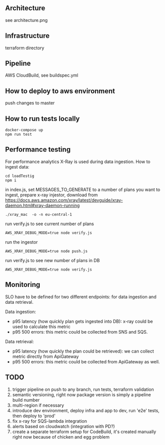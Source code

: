 ## Architecture
see architecture.png

## Infrastructure
terraform directory

## Pipeline
AWS CloudBuild, see buildspec.yml

## How to deploy to aws environment
push changes to master

## How to run tests locally
```
docker-compose up
npm run test
```

## Performance testing
For performance analytics X-Ray is used during data ingestion.
How to ingest data:
```shell script
cd loadTestig
npm i
```
in index.js, set MESSAGES_TO_GENERATE to a number of plans you want to ingest,
prepare x-ray injestor, download from  https://docs.aws.amazon.com/xray/latest/devguide/xray-daemon.html#xray-daemon-running
```shell script
./xray_mac  -o -n eu-central-1
```  
run verify.js to see current number of plans
```
AWS_XRAY_DEBUG_MODE=true node verify.js
```
run the ingestor
```
AWS_XRAY_DEBUG_MODE=true node push.js
```
run verify.js to see new number of plans in DB
```
AWS_XRAY_DEBUG_MODE=true node verify.js
```

## Monitoring
SLO have to be defined for two different endpoints:  for data ingestion and data retrieval.

Data ingestion:
* p95 latency (how quickly plan gets ingested into DB): x-ray could be used to calculate this metric
* p95 500 errors: this metric could be collected from SNS and SQS. 

Data retrieval:
* p95 latency (how quickly the plan could be retrieved): we can collect metric directly from ApiGateway
* p95 500 errors: this metric could be collected from ApiGateway as well.

## TODO
1. trigger pipeline on push to any branch, run tests, terraform validation
2. semantic versioning, right now package version is simply a pipeline build number
3. multi-region if necessary
4. introduce dev environment, deploy infra and app to dev,  run 'e2e' tests, then deploy to 'prod'
5. fix x-ray for SQS-lambda integration
6. alerts based on cloudwatch (integration with PD?)
7. create a separate terraform setup for CodeBuild, it's created manually right now because of chicken and egg problem
